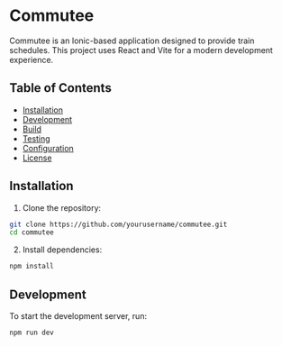 # Commutee

Commutee is an Ionic-based application designed to provide train schedules. This project uses React and Vite for a modern development experience.

## Table of Contents

- [Installation](#installation)
- [Development](#development)
- [Build](#build)
- [Testing](#testing)
- [Configuration](#configuration)
- [License](#license)

## Installation

1. Clone the repository:
```sh
git clone https://github.com/yourusername/commutee.git
cd commutee
```

2. Install dependencies:
```sh
npm install
```

## Development

To start the development server, run:
```sh
npm run dev
```